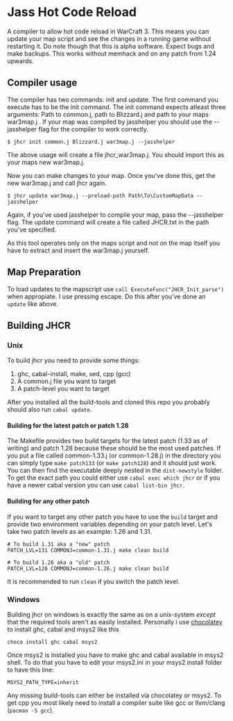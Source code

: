 # Jass Hot Code Reload

A compiler to allow hot code reload in WarCraft 3. This means you can update
your map script and see the changes in a running game without restarting it.
Do note though that this is alpha software. Expect bugs and make backups.
This works without memhack and on any patch from 1.24 upwards.

## Compiler usage

The compiler has two commands: init and update. The first command you execute
has to be the init command. The init command expects atleast three arguments:
Path to common.j, path to Blizzard.j and path to your maps war3map.j .
If your map was compiled by jasshelper you should use the --jasshelper flag
for the compiler to work correctly.

````
$ jhcr init common.j Blizzard.j war3map.j --jasshelper
````

The above usage will create a file jhcr_war3map.j. You should import this
as your maps new war3map.j.

Now you can make changes to your map. Once you've done this, get the new
war3map.j and call jhcr again.

````
$ jhcr update war3map.j --preload-path Path\To\CustomMapData --jasshelper
````

Again, if you've used jasshelper to compile your map, pass the --jasshelper flag.
The update command will create a file called JHCR.txt in the path you've specified.

As this tool operates only on the maps script and not on the map itself you
have to extract and insert the war3map.j yourself.

## Map Preparation

To load updates to the mapscript use `call ExecuteFunc("JHCR_Init_parse")` 
when appropiate. I use pressing escape. Do this after you've done an `update`
like above.


## Building JHCR

### Unix

To build jhcr you need to provide some things:

1. ghc, cabal-install, make, sed, cpp (gcc)
2. A common.j file you want to target
3. A patch-level you want to target

After you installed all the build-tools and cloned this repo you probably should
also run `cabal update`.

#### Building for the latest patch or patch 1.28

The Makefile provides two build targets for the latest patch (1.33 as of
writing) and patch 1.28 because these should be the most used patches.
If you put a file called common-1.33.j (or common-1.28.j)
in the directory you can simply type `make patch133` (or `make patch128`) and it
should just work. You can then find the executable deeply nested in the `dist-newstyle`
folder. To get the exact path you could either use `cabal exec which jhcr` or
if you have a newer cabal version you can use `cabal list-bin jhcr`.

#### Building for any other patch

If you want to target any other patch you have to use the `build` target and
provide two environment variables depending on your patch level.
Let's take two patch levels as an example: 1.26 and 1.31.


    # To build 1.31 aka a "new" patch
    PATCH_LVL=131 COMMONJ=common-1.31.j make clean build

    # To build 1.26 aka a "old" patch
    PATCH_LVL=126 COMMONJ=common-1.26.j make clean build

It is recommended to run `clean` if you switch the patch level.


### Windows

Building jhcr on windows is exactly the same as on a unix-system *except* that
the required tools aren't as easily installed. Personally i use
[chocolatey](https://chocolatey.org/) to install ghc, cabal and msys2 like this

    choco install ghc cabal msys2

Once msys2 is installed you have to make ghc and cabal available in msys2 shell.
To do that you have to edit your msys2.ini in your msys2 install folder to have
this line:

    MSYS2_PATH_TYPE=inherit

Any missing build-tools can either be installed via chocolatey or msys2.
To get cpp you most likely need to install a compiler suite like gcc or
llvm/clang (`pacman -S gcc`).
